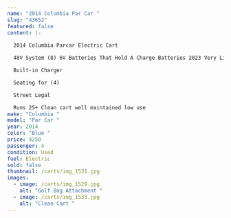 ```yaml
---
name: "2014 Columbia Par Car "
slug: "43652"
featured: false
content: |-
  
  2014 Columbia Parcar Electric Cart 

  48V System (8) 6V Batteries That Hold A Charge Batteries 2023 Very Little Use 

  Built-in Charger   

  Seating for (4) 

  Street Legal 

  Runs 25+ Clean cart well maintained low use
make: "Columbia "
model: "Par Car "
year: 2014
color: "Blue "
price: 4250
passenger: 4
condition: Used
fuel: Electric
sold: false
thumbnail: /carts/img_1531.jpg
images:
  - image: /carts/img_1529.jpg
    alt: "Golf Bag Attachment "
  - image: /carts/img_1533.jpg
    alt: "Clean Cart "
---
```

